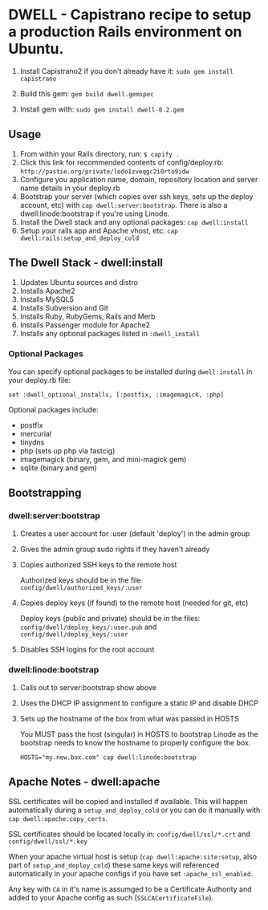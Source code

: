 DWELL - Capistrano recipe to setup a production Rails environment on Ubuntu.
============================================================================


1.  Install Capistrano2 if you don't already have it:
    `sudo gem install capistrano`

2.  Build this gem:
    `gem build dwell.gemspec`

3.  Install gem with:
    `sudo gem install dwell-0.2.gem`


Usage
-----

1. From within your Rails directory, run: `$ capify .`
2. Click this link for recommended contents of config/deploy.rb: `http://pastie.org/private/lodo1zveqgc2i0rto9idw`
3. Configure you application name, domain, repository location and server name details in your deploy.rb
4.  Bootstrap your server (which copies over ssh keys, sets up the deploy account, etc) with `cap dwell:server:bootstrap`.  There is also a dwell:linode:bootstrap if you're using Linode.
5. Install the Dwell stack and any optional packages: `cap dwell:install`
6. Setup your rails app and Apache vhost, etc: `cap dwell:rails:setup_and_deploy_cold`


The Dwell Stack - dwell:install
-----------------------------

1. Updates Ubuntu sources and distro
2. Installs Apache2
3. Installs MySQL5
4. Installs Subversion and Git
5. Installs Ruby, RubyGems, Rails and Merb
6. Installs Passenger module for Apache2
7. Installs any optional packages listed in `:dwell_install`


### Optional Packages

You can specify optional packages to be installed during `dwell:install` in your deploy.rb file:

    set :dwell_optional_installs, [:postfix, :imagemagick, :php]
    
Optional packages include:

- postfix
- mercurial
- tinydns
- php (sets up php via fastcig)
- imagemagick (binary, gem, and mini-magick gem)
- sqlite (binary and gem)


Bootstrapping
-------------

###  dwell:server:bootstrap

1. Creates a user account for :user (default 'deploy') in the admin group
2. Gives the admin group sudo rights if they haven't already
3.  Copies authorized SSH keys to the remote host
    
    Authorized keys should be in the file `config/dwell/authorized_keys/:user`
    
4.  Copies deploy keys (if found) to the remote host (needed for git, etc)

    Deploy keys (public and private) should be in the files:
    `config/dwell/deploy_keys/:user.pub` and `config/dwell/deploy_keys/:user`

5. Disables SSH logins for the root account


###  dwell:linode:bootstrap

1. Calls out to server:bootstrap show above
2. Uses the DHCP IP assignment to configure a static IP and disable DHCP
3.  Sets up the hostname of the box from what was passed in HOSTS

    You MUST pass the host (singular) in HOSTS to bootstrap Linode as the bootstrap needs to know the hostname to properly configure the box.

    `HOSTS="my.new.box.com" cap dwell:linode:bootstrap`


Apache Notes - dwell:apache
---------------------------

SSL certificates will be copied and installed if available.  This will happen automatically during a `setup_and_deploy_cold` or you can do it manually with `cap dwell:apache:copy_certs`.

SSL certificates should be located locally in:
`config/dwell/ssl/*.crt` and `config/dwell/ssl/*.key`

When your apache virtual host is setup (`cap dwell:apache:site:setup`, also part of `setup_and_deploy_cold`) these same keys will referenced automatically in your apache configs if you have set `:apache_ssl_enabled`.

Any key with `CA` in it's name is assumged to be a Certificate Authority and added to your Apache config as such (`SSLCACertificateFile`).
